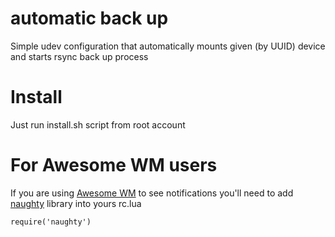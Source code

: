 automatic back up
================

Simple udev configuration that automatically mounts given (by UUID) device and starts rsync back up process

Install
=======

Just run install.sh script from root account

For Awesome WM users
====================

If you are using [Awesome WM](http://awesome.naquadah.org/) to see notifications you'll need to add [naughty](http://awesome.naquadah.org/wiki/Naughty) library into yours rc.lua

```
require('naughty')
```
